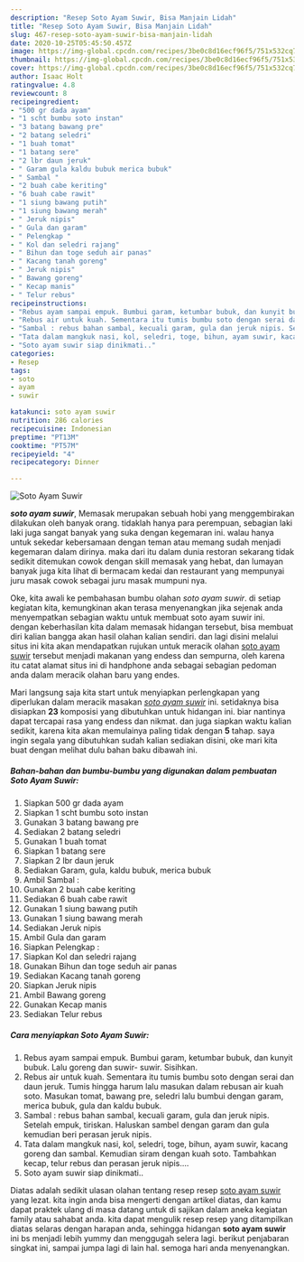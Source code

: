 ```yaml
---
description: "Resep Soto Ayam Suwir, Bisa Manjain Lidah"
title: "Resep Soto Ayam Suwir, Bisa Manjain Lidah"
slug: 467-resep-soto-ayam-suwir-bisa-manjain-lidah
date: 2020-10-25T05:45:50.457Z
image: https://img-global.cpcdn.com/recipes/3be0c8d16ecf96f5/751x532cq70/soto-ayam-suwir-foto-resep-utama.jpg
thumbnail: https://img-global.cpcdn.com/recipes/3be0c8d16ecf96f5/751x532cq70/soto-ayam-suwir-foto-resep-utama.jpg
cover: https://img-global.cpcdn.com/recipes/3be0c8d16ecf96f5/751x532cq70/soto-ayam-suwir-foto-resep-utama.jpg
author: Isaac Holt
ratingvalue: 4.8
reviewcount: 8
recipeingredient:
- "500 gr dada ayam"
- "1 scht bumbu soto instan"
- "3 batang bawang pre"
- "2 batang seledri"
- "1 buah tomat"
- "1 batang sere"
- "2 lbr daun jeruk"
- " Garam gula kaldu bubuk merica bubuk"
- " Sambal "
- "2 buah cabe keriting"
- "6 buah cabe rawit"
- "1 siung bawang putih"
- "1 siung bawang merah"
- " Jeruk nipis"
- " Gula dan garam"
- " Pelengkap "
- " Kol dan seledri rajang"
- " Bihun dan toge seduh air panas"
- " Kacang tanah goreng"
- " Jeruk nipis"
- " Bawang goreng"
- " Kecap manis"
- " Telur rebus"
recipeinstructions:
- "Rebus ayam sampai empuk. Bumbui garam, ketumbar bubuk, dan kunyit bubuk. Lalu goreng dan suwir- suwir. Sisihkan."
- "Rebus air untuk kuah. Sementara itu tumis bumbu soto dengan serai dan daun jeruk. Tumis hingga harum lalu masukan dalam rebusan air kuah soto. Masukan tomat, bawang pre, seledri lalu bumbui dengan garam, merica bubuk, gula dan kaldu bubuk."
- "Sambal : rebus bahan sambal, kecuali garam, gula dan jeruk nipis. Setelah empuk, tiriskan. Haluskan sambel dengan garam dan gula kemudian beri perasan jeruk nipis."
- "Tata dalam mangkuk nasi, kol, seledri, toge, bihun, ayam suwir, kacang goreng dan sambal. Kemudian siram dengan kuah soto. Tambahkan kecap, telur rebus dan perasan jeruk nipis...."
- "Soto ayam suwir siap dinikmati.."
categories:
- Resep
tags:
- soto
- ayam
- suwir

katakunci: soto ayam suwir 
nutrition: 286 calories
recipecuisine: Indonesian
preptime: "PT13M"
cooktime: "PT57M"
recipeyield: "4"
recipecategory: Dinner

---
```



![Soto Ayam Suwir](https://img-global.cpcdn.com/recipes/3be0c8d16ecf96f5/751x532cq70/soto-ayam-suwir-foto-resep-utama.jpg)

<b><i>soto ayam suwir</i></b>, Memasak merupakan sebuah hobi yang menggembirakan dilakukan oleh banyak orang. tidaklah hanya para perempuan, sebagian laki laki juga sangat banyak yang suka dengan kegemaran ini. walau hanya untuk sekedar kebersamaan dengan teman atau memang sudah menjadi kegemaran dalam dirinya. maka dari itu dalam dunia restoran sekarang tidak sedikit ditemukan cowok dengan skill memasak yang hebat, dan lumayan banyak juga kita lihat di bermacam kedai dan restaurant yang mempunyai juru masak cowok sebagai juru masak mumpuni nya.

Oke, kita awali ke pembahasan bumbu olahan <i>soto ayam suwir</i>. di setiap kegiatan kita, kemungkinan akan terasa menyenangkan jika sejenak anda menyempatkan sebagian waktu untuk membuat soto ayam suwir ini. dengan keberhasilan kita dalam memasak hidangan tersebut, bisa membuat diri kalian bangga akan hasil olahan kalian sendiri. dan lagi disini melalui situs ini kita akan mendapatkan rujukan untuk meracik olahan <u>soto ayam suwir</u> tersebut menjadi makanan yang endess dan sempurna, oleh karena itu catat alamat situs ini di handphone anda sebagai sebagian pedoman anda dalam meracik olahan baru yang endes.




Mari langsung saja kita start untuk menyiapkan perlengkapan yang diperlukan dalam meracik masakan <u><i>soto ayam suwir</i></u> ini. setidaknya bisa disiapkan <b>23</b> komposisi yang dibutuhkan untuk hidangan ini. biar nantinya dapat tercapai rasa yang endess dan nikmat. dan juga siapkan waktu kalian sedikit, karena kita akan memulainya paling tidak dengan <b>5</b> tahap. saya ingin segala yang dibutuhkan sudah kalian sediakan disini, oke mari kita buat dengan melihat dulu bahan baku dibawah ini.

<!--inarticleads1-->

##### Bahan-bahan dan bumbu-bumbu yang digunakan dalam pembuatan Soto Ayam Suwir:

1. Siapkan 500 gr dada ayam
1. Siapkan 1 scht bumbu soto instan
1. Gunakan 3 batang bawang pre
1. Sediakan 2 batang seledri
1. Gunakan 1 buah tomat
1. Siapkan 1 batang sere
1. Siapkan 2 lbr daun jeruk
1. Sediakan  Garam, gula, kaldu bubuk, merica bubuk
1. Ambil  Sambal :
1. Gunakan 2 buah cabe keriting
1. Sediakan 6 buah cabe rawit
1. Gunakan 1 siung bawang putih
1. Gunakan 1 siung bawang merah
1. Sediakan  Jeruk nipis
1. Ambil  Gula dan garam
1. Siapkan  Pelengkap :
1. Siapkan  Kol dan seledri rajang
1. Gunakan  Bihun dan toge seduh air panas
1. Sediakan  Kacang tanah goreng
1. Siapkan  Jeruk nipis
1. Ambil  Bawang goreng
1. Gunakan  Kecap manis
1. Sediakan  Telur rebus




<!--inarticleads2-->

##### Cara menyiapkan Soto Ayam Suwir:

1. Rebus ayam sampai empuk. Bumbui garam, ketumbar bubuk, dan kunyit bubuk. Lalu goreng dan suwir- suwir. Sisihkan.
1. Rebus air untuk kuah. Sementara itu tumis bumbu soto dengan serai dan daun jeruk. Tumis hingga harum lalu masukan dalam rebusan air kuah soto. Masukan tomat, bawang pre, seledri lalu bumbui dengan garam, merica bubuk, gula dan kaldu bubuk.
1. Sambal : rebus bahan sambal, kecuali garam, gula dan jeruk nipis. Setelah empuk, tiriskan. Haluskan sambel dengan garam dan gula kemudian beri perasan jeruk nipis.
1. Tata dalam mangkuk nasi, kol, seledri, toge, bihun, ayam suwir, kacang goreng dan sambal. Kemudian siram dengan kuah soto. Tambahkan kecap, telur rebus dan perasan jeruk nipis....
1. Soto ayam suwir siap dinikmati..




Diatas adalah sedikit ulasan olahan tentang resep resep <u>soto ayam suwir</u> yang lezat. kita ingin anda bisa mengerti dengan artikel diatas, dan kamu dapat praktek ulang di masa datang untuk di sajikan dalam aneka kegiatan family atau sahabat anda. kita dapat mengulik resep resep yang ditampilkan diatas selaras dengan harapan anda, sehingga hidangan <b>soto ayam suwir</b> ini bs menjadi lebih yummy dan menggugah selera lagi. berikut penjabaran singkat ini, sampai jumpa lagi di lain hal. semoga hari anda menyenangkan.
